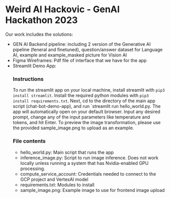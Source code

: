 # Weird AI Hackovic - GenAI Hackathon 2023 
Our work includes the solutions: 
* GEN AI Backend pipeline: including 2 version of the Generative AI pipeline (feneral and finetuned), question/answer dataset for Language AI, example and example_masked picture for Vision AI 
* Figma Wireframes: Pdf file of interface that we have for the app
* Streamlit Demo App: 
  ### Instructions ###
  To run the streamlit app on your local machine, install streamlit with `pip3 install streamlit`. Install the required python modules with `pip3 install requirements.txt`. Next, cd   to the directory of the main app script (chat-bot-demo-app), and run `streamlit run hello_world.py. The app will automatically open on your default browser. Input any desired        prompt, change any of the input parameters like temperature and tokens, and hit Enter. To preview the image transformation, please use the provided sample_image.png to upload as     an example.
  ### File contents ###
  - hello_world.py: Main script that runs the app
  - inference_image.py: Script to run image inference. Does not work locally unless running a system that has Nvidia-enabled GPU processing.
  - compute_service_account: Credentials needed to connect to the GCP project and VertexAI model
  - requirements.txt: Modules to install
  - sample_image.png: Example image to use for frontend image upload
